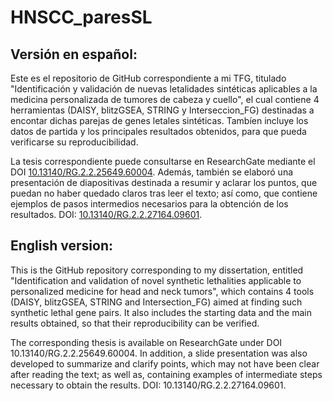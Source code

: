 # HNSCC_paresSL
## Versión en español:
Este es el repositorio de GitHub correspondiente a mi TFG, titulado "Identificación y validación de nuevas letalidades sintéticas aplicables a la medicina personalizada de tumores de cabeza y cuello", el cual contiene 4 herramientas (DAISY, blitzGSEA, STRING y Interseccion_FG) destinadas a encontar dichas parejas de genes letales sintéticas. Tambíen incluye los datos de partida y los principales resultados obtenidos, para que pueda verificarse su reproducibilidad.

La tesis correspondiente puede consultarse en ResearchGate mediante el DOI [10.13140/RG.2.2.25649.60004](http://dx.doi.org/10.13140/RG.2.2.25649.60004). Además, también se elaboró una presentación de diapositivas destinada a resumir y aclarar los puntos, que puedan no haber quedado claros tras leer el texto; así como, que contiene ejemplos de pasos intermedios necesarios para la obtención de los resultados. DOI: [10.13140/RG.2.2.27164.09601](http://dx.doi.org/10.13140/RG.2.2.27164.09601).
## English version:
This is the GitHub repository corresponding to my dissertation, entitled "Identification and validation of novel synthetic lethalities applicable to personalized medicine for head and neck tumors", which contains 4 tools (DAISY, blitzGSEA, STRING and Intersection_FG) aimed at finding such synthetic lethal gene pairs. It also includes the starting data and the main results obtained, so that their reproducibility can be verified.

The corresponding thesis is available on ResearchGate under DOI 10.13140/RG.2.2.25649.60004. In addition, a slide presentation was also developed to summarize and clarify points, which may not have been clear after reading the text; as well as, containing examples of intermediate steps necessary to obtain the results. DOI: 10.13140/RG.2.2.27164.09601.
